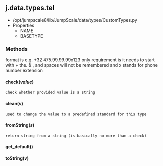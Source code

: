 <!-- toc -->
## j.data.types.tel

- /opt/jumpscale8/lib/JumpScale/data/types/CustomTypes.py
- Properties
    - NAME
    - BASETYPE

### Methods

format is e.g. +32 475.99.99.99x123
only requirement is it needs to start with +
the. & , and spaces will not be remembered
and x stands for phone number extension

#### check(*value*) 

```
Check whether provided value is a string

```

#### clean(*v*) 

```
used to change the value to a predefined standard for this type

```

#### fromString(*s*) 

```
return string from a string (is basically no more than a check)

```

#### get_default() 

#### toString(*v*) 

